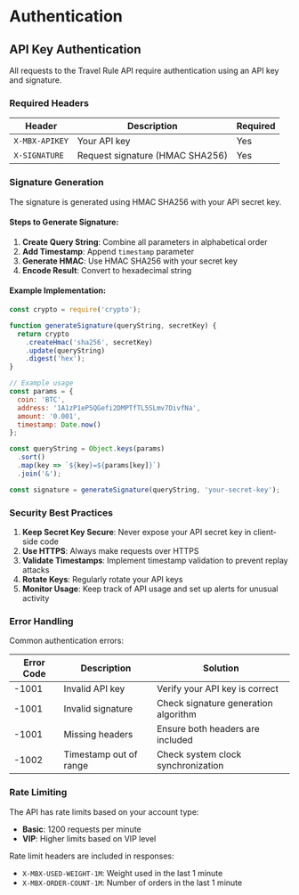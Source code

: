 # Authentication

## API Key Authentication

All requests to the Travel Rule API require authentication using an API key and signature.

### Required Headers

| Header | Description | Required |
|--------|-------------|----------|
| `X-MBX-APIKEY` | Your API key | Yes |
| `X-SIGNATURE` | Request signature (HMAC SHA256) | Yes |

### Signature Generation

The signature is generated using HMAC SHA256 with your API secret key.

#### Steps to Generate Signature:

1. **Create Query String**: Combine all parameters in alphabetical order
2. **Add Timestamp**: Append `timestamp` parameter
3. **Generate HMAC**: Use HMAC SHA256 with your secret key
4. **Encode Result**: Convert to hexadecimal string

#### Example Implementation:

```javascript
const crypto = require('crypto');

function generateSignature(queryString, secretKey) {
  return crypto
    .createHmac('sha256', secretKey)
    .update(queryString)
    .digest('hex');
}

// Example usage
const params = {
  coin: 'BTC',
  address: '1A1zP1eP5QGefi2DMPTfTL5SLmv7DivfNa',
  amount: '0.001',
  timestamp: Date.now()
};

const queryString = Object.keys(params)
  .sort()
  .map(key => `${key}=${params[key]}`)
  .join('&');

const signature = generateSignature(queryString, 'your-secret-key');
```

### Security Best Practices

1. **Keep Secret Key Secure**: Never expose your API secret key in client-side code
2. **Use HTTPS**: Always make requests over HTTPS
3. **Validate Timestamps**: Implement timestamp validation to prevent replay attacks
4. **Rotate Keys**: Regularly rotate your API keys
5. **Monitor Usage**: Keep track of API usage and set up alerts for unusual activity

### Error Handling

Common authentication errors:

| Error Code | Description | Solution |
|------------|-------------|----------|
| -1001 | Invalid API key | Verify your API key is correct |
| -1001 | Invalid signature | Check signature generation algorithm |
| -1001 | Missing headers | Ensure both headers are included |
| -1002 | Timestamp out of range | Check system clock synchronization |

### Rate Limiting

The API has rate limits based on your account type:
- **Basic**: 1200 requests per minute
- **VIP**: Higher limits based on VIP level

Rate limit headers are included in responses:
- `X-MBX-USED-WEIGHT-1M`: Weight used in the last 1 minute
- `X-MBX-ORDER-COUNT-1M`: Number of orders in the last 1 minute
